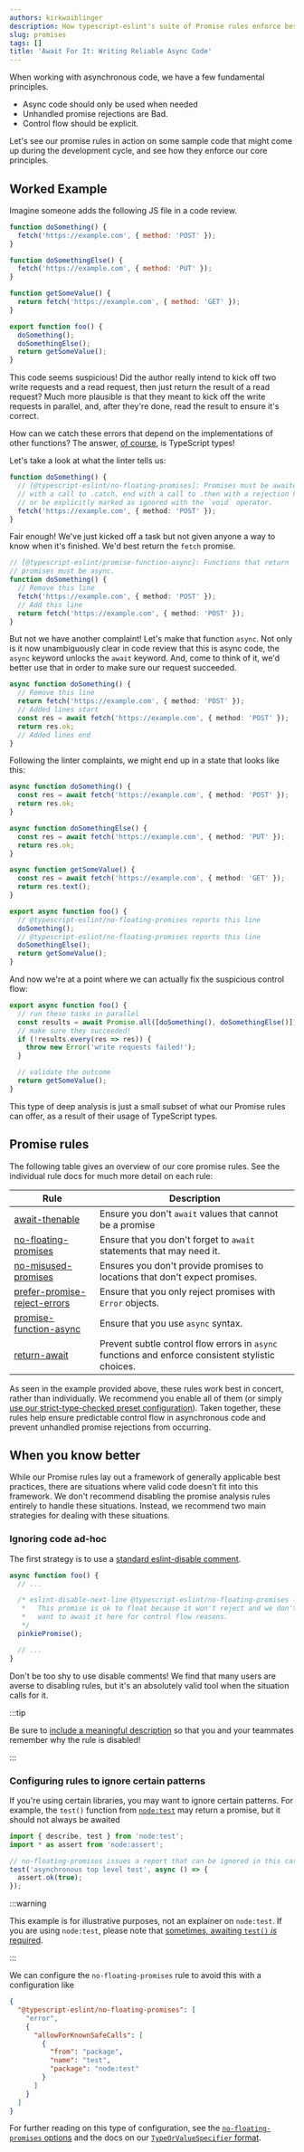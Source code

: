 ```yaml
---
authors: kirkwaiblinger
description: How typescript-eslint's suite of Promise rules enforce best practices around async code
slug: promises
tags: []
title: 'Await For It: Writing Reliable Async Code'
---
```


When working with asynchronous code, we have a few fundamental principles.

- Async code should only be used when needed
- Unhandled promise rejections are Bad.
- Control flow should be explicit.

Let's see our promise rules in action on some sample code that might come up during the development cycle, and see how they enforce our core principles.

## Worked Example

Imagine someone adds the following JS file in a code review.

```js
function doSomething() {
  fetch('https://example.com', { method: 'POST' });
}

function doSomethingElse() {
  fetch('https://example.com', { method: 'PUT' });
}

function getSomeValue() {
  return fetch('https://example.com', { method: 'GET' });
}

export function foo() {
  doSomething();
  doSomethingElse();
  return getSomeValue();
}
```

This code seems suspicious!
Did the author really intend to kick off two write requests and a read request, then just return the result of a read request?
Much more plausible is that they meant to kick off the write requests in parallel, and, after they're done, read the result to ensure it's correct.

How can we catch these errors that depend on the implementations of other functions?
The answer, [of course](./2024-09-30-typed-linting.md), is TypeScript types!

Let's take a look at what the linter tells us:

```ts
function doSomething() {
  // [@typescript-eslint/no-floating-promises]: Promises must be awaited, end
  // with a call to .catch, end with a call to .then with a rejection handler
  // or be explicitly marked as ignored with the `void` operator.
  fetch('https://example.com', { method: 'POST' });
}
```

Fair enough!
We've just kicked off a task but not given anyone a way to know when it's finished.
We'd best return the `fetch` promise.

```ts
// [@typescript-eslint/promise-function-async]: Functions that return
// promises must be async.
function doSomething() {
  // Remove this line
  fetch('https://example.com', { method: 'POST' });
  // Add this line
  return fetch('https://example.com', { method: 'POST' });
}
```

But not we have another complaint! Let's make that function `async`.
Not only is it now unambiguously clear in code review that this is async code, the `async` keyword unlocks the `await` keyword.
And, come to think of it, we'd better use that in order to make sure our request succeeded.

```ts
async function doSomething() {
  // Remove this line
  return fetch('https://example.com', { method: 'POST' });
  // Added lines start
  const res = await fetch('https://example.com', { method: 'POST' });
  return res.ok;
  // Added lines end
}
```

Following the linter complaints, we might end up in a state that looks like this:

```ts
async function doSomething() {
  const res = await fetch('https://example.com', { method: 'POST' });
  return res.ok;
}

async function doSomethingElse() {
  const res = await fetch('https://example.com', { method: 'PUT' });
  return res.ok;
}

async function getSomeValue() {
  const res = await fetch('https://example.com', { method: 'GET' });
  return res.text();
}

export async function foo() {
  // @typescript-eslint/no-floating-promises reports this line
  doSomething();
  // @typescript-eslint/no-floating-promises reports this line
  doSomethingElse();
  return getSomeValue();
}
```

And now we're at a point where we can actually fix the suspicious control flow:

```ts
export async function foo() {
  // run these tasks in parallel
  const results = await Promise.all([doSomething(), doSomethingElse()]);
  // make sure they succeeded!
  if (!results.every(res => res)) {
    throw new Error('write requests failed!');
  }

  // validate the outcome
  return getSomeValue();
}
```

This type of deep analysis is just a small subset of what our Promise rules can offer, as a result of their usage of TypeScript types.

## Promise rules

The following table gives an overview of our core promise rules. See the individual rule docs for much more detail on each rule:

| Rule                                                                | Description                                                                                       |
| ------------------------------------------------------------------- | ------------------------------------------------------------------------------------------------- |
| [await-thenable](/rules/await-thenable)                             | Ensure you don't `await` values that cannot be a promise                                          |
| [no-floating-promises](/rules/no-floating-promises)                 | Ensure that you don't forget to `await` statements that may need it.                              |
| [no-misused-promises](/rules/no-misused-promises)                   | Ensures you don't provide promises to locations that don't expect promises.                       |
| [prefer-promise-reject-errors](/rules/prefer-promise-reject-errors) | Ensure that you only reject promises with `Error` objects.                                        |
| [promise-function-async](/rules/promise-function-async)             | Ensure that you use `async` syntax.                                                               |
| [return-await](/rules/return-await)                                 | Prevent subtle control flow errors in `async` functions and enforce consistent stylistic choices. |

As seen in the example provided above, these rules work best in concert, rather than individually.
We recommend you enable all of them (or simply [use our strict-type-checked preset configuration](/users/configs#strict-type-checked)). Taken together, these rules help ensure predictable control flow in asynchronous code and prevent unhandled promise rejections from occurring.

## When you know better

While our Promise rules lay out a framework of generally applicable best practices, there are situations where valid code doesn't fit into this framework.
We don't recommend disabling the promise analysis rules entirely to handle these situations.
Instead, we recommend two main strategies for dealing with these situations.

### Ignoring code ad-hoc

The first strategy is to use a [standard eslint-disable comment](https://eslint.org/docs/latest/use/configure/rules#using-configuration-comments-1).

```ts
async function foo() {
  // ...

  /* eslint-disable-next-line @typescript-eslint/no-floating-promises --
   *   This promise is ok to float because it won't reject and we don't
   *   want to await it here for control flow reasons.
   */
  pinkiePromise();

  // ...
}
```

Don't be too shy to use disable comments!
We find that many users are averse to disabling rules, but it's an absolutely valid tool when the situation calls for it.

:::tip

Be sure to [include a meaningful description](https://eslint.org/docs/latest/use/configure/rules#comment-descriptions) so that you and your teammates remember why the rule is disabled!

:::

### Configuring rules to ignore certain patterns

If you're using certain libraries, you may want to ignore certain patterns.
For example, the `test()` function from [`node:test`](https://nodejs.org/api/test.html) may return a promise, but it should not always be awaited

```ts
import { describe, test } from 'node:test';
import * as assert from 'node:assert';

// no-floating-promises issues a report that can be ignored in this case.
test('asynchronous top level test', async () => {
  assert.ok(true);
});
```

:::warning

This example is for illustrative purposes, not an explainer on `node:test`.
If you are using `node:test`, please note that [sometimes, awaiting `test()` _is_ required](https://nodejs.org/api/test.html#subtests).

:::

We can configure the `no-floating-promises` rule to avoid this with a configuration like

```json
{
  "@typescript-eslint/no-floating-promises": [
    "error",
    {
      "allowForKnownSafeCalls": [
        {
          "from": "package",
          "name": "test",
          "package": "node:test"
        }
      ]
    }
  ]
}
```

For further reading on this type of configuration, see the [`no-floating-promises` options](/rules/no-floating-promises#options) and the docs on our [`TypeOrValueSpecifier` format](/packages/type-utils/type-or-value-specifier).
